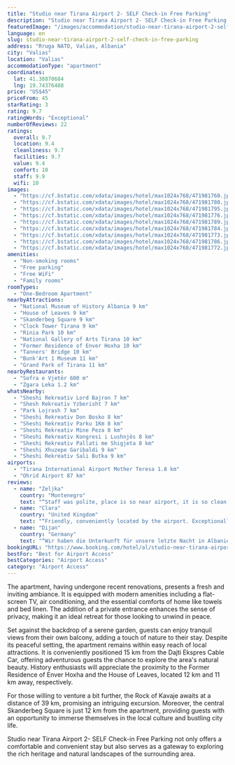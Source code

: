 ```yaml
---
title: "Studio near Tirana Airport 2- SELF Check-in Free Parking"
description: "Studio near Tirana Airport 2- SELF Check-in Free Parking emerges as a prime choice for travelers seeking convenience and comfort in Valias."
featuredImage: "/images/accommodation/studio-near-tirana-airport-2-self-check-in-free-parking-471981760.jpg"
language: en
slug: studio-near-tirana-airport-2-self-check-in-free-parking
address: "Rruga NATO, Valias, Albania"
city: "Valias"
location: "Valias"
accommodationType: "apartment"
coordinates:
  lat: 41.38870684
  lng: 19.74376488
price: "US$45"
priceFrom: 45
starRating: 3
rating: 9.7
ratingWords: "Exceptional"
numberOfReviews: 22
ratings:
  overall: 9.7
  location: 9.4
  cleanliness: 9.7
  facilities: 9.7
  value: 9.4
  comfort: 10
  staff: 9.9
  wifi: 10
images:
  - "https://cf.bstatic.com/xdata/images/hotel/max1024x768/471981760.jpg?k=0d4eec71820fab4dee8e1f2192daacd14754a790c37f9267537326d5102e5a6b&o=&hp=1"
  - "https://cf.bstatic.com/xdata/images/hotel/max1024x768/471981780.jpg?k=0842f465a4daeabab83ef00027a394f3ba4e90c6af96dddc6be5e3aab8f42b11&o=&hp=1"
  - "https://cf.bstatic.com/xdata/images/hotel/max1024x768/471981795.jpg?k=eba25f61f4455944ad31328975c73d0622889357f0b940e57089383b7b691457&o=&hp=1"
  - "https://cf.bstatic.com/xdata/images/hotel/max1024x768/471981776.jpg?k=e365c17e882b4da278eafa3b8df234e801e6294efe4e26c8e2d9d13fab5f982f&o=&hp=1"
  - "https://cf.bstatic.com/xdata/images/hotel/max1024x768/471981789.jpg?k=6c93191e1f641b5d0add94c0399eb63d7bb1a0b837432143ae23552d485e357f&o=&hp=1"
  - "https://cf.bstatic.com/xdata/images/hotel/max1024x768/471981784.jpg?k=12f9007ee1a60889e4d198ff28910f228afea758310de2e1064d7e13af6aa36e&o=&hp=1"
  - "https://cf.bstatic.com/xdata/images/hotel/max1024x768/471981773.jpg?k=6314feff3802fa5e31fc10905e884368e209cab0c48ef53c131fab365476e2d1&o=&hp=1"
  - "https://cf.bstatic.com/xdata/images/hotel/max1024x768/471981786.jpg?k=a2d242708cab15bcc764e912e2544972b377ed7885b4e71e2dfa48e769c2766e&o=&hp=1"
  - "https://cf.bstatic.com/xdata/images/hotel/max1024x768/471981772.jpg?k=7d75829ccfa71f35056f546ed4cc10a672767dd16c8fbccacd523f57bfb3583f&o=&hp=1"
amenities:
  - "Non-smoking rooms"
  - "Free parking"
  - "Free WiFi"
  - "Family rooms"
roomTypes:
  - "One-Bedroom Apartment"
nearbyAttractions:
  - "National Museum of History Albania 9 km"
  - "House of Leaves 9 km"
  - "Skanderbeg Square 9 km"
  - "Clock Tower Tirana 9 km"
  - "Rinia Park 10 km"
  - "National Gallery of Arts Tirana 10 km"
  - "Former Residence of Enver Hoxha 10 km"
  - "Tanners' Bridge 10 km"
  - "Bunk'Art 1 Museum 11 km"
  - "Grand Park of Tirana 11 km"
nearbyRestaurants:
  - "Sofra e Vjetër 600 m"
  - "Zgara Leka 1.2 km"
whatsNearby:
  - "Sheshi Rekreativ Lord Bajron 7 km"
  - "Shesh Rekreativ Yzberisht 7 km"
  - "Park Lojrash 7 km"
  - "Sheshi Rekreativ Don Bosko 8 km"
  - "Sheshi Rekreativ Parku 1Km 8 km"
  - "Sheshi Rekreativ Mine Peza 8 km"
  - "Sheshi Rekreativ Kongresi i Lushnjës 8 km"
  - "Sheshi Rekreativ Pallati me Shigjeta 8 km"
  - "Sheshi Xhuzepe Garibaldi 9 km"
  - "Sheshi Rekreativ Sali Butka 9 km"
airports:
  - "Tirana International Airport Mother Teresa 1.8 km"
  - "Ohrid Airport 87 km"
reviews:
  - name: "Zeljka"
    country: "Montenegro"
    text: "“Staff was polite, place is so near airport, it is so clean and full equipped”"
  - name: "Clara"
    country: "United Kingdom"
    text: "“Friendly, conveniently located by the airport. Exceptionally clean and comfortable. The host was responsive and helpful.”"
  - name: "Dijan"
    country: "Germany"
    text: "“Wir haben die Unterkunft für unsere letzte Nacht in Albanien gebucht, da sie in optimaler Lage zum Flughafen liegt. Es war super sauber, für unsere Zwecke optimal eingerichtet und gemütlich. Auch hervorzuheben ist, dass beispielsweise eine süß...”"
bookingURL: "https://www.booking.com/hotel/al/studio-near-tirana-airport-2-self-check-in-free-parking.en-gb.html?aid=8035640"
bestFor: "Best for Airport Access"
bestCategories: "Airport Access"
category: "Airport Access"
---
```


The apartment, having undergone recent renovations, presents a fresh and inviting ambiance. It is equipped with modern amenities including a flat-screen TV, air conditioning, and the essential comforts of home like towels and bed linen. The addition of a private entrance enhances the sense of privacy, making it an ideal retreat for those looking to unwind in peace.

Set against the backdrop of a serene garden, guests can enjoy tranquil views from their own balcony, adding a touch of nature to their stay. Despite its peaceful setting, the apartment remains within easy reach of local attractions. It is conveniently positioned 15 km from the Dajti Ekspres Cable Car, offering adventurous guests the chance to explore the area's natural beauty. History enthusiasts will appreciate the proximity to the Former Residence of Enver Hoxha and the House of Leaves, located 12 km and 11 km away, respectively.

For those willing to venture a bit further, the Rock of Kavaje awaits at a distance of 39 km, promising an intriguing excursion. Moreover, the central Skanderbeg Square is just 12 km from the apartment, providing guests with an opportunity to immerse themselves in the local culture and bustling city life.

Studio near Tirana Airport 2- SELF Check-in Free Parking not only offers a comfortable and convenient stay but also serves as a gateway to exploring the rich heritage and natural landscapes of the surrounding area.